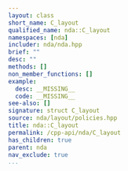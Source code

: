 ```yaml
---
layout: class
short_name: C_layout
qualified_name: nda::C_layout
namespaces: [nda]
includer: nda/nda.hpp
brief: ""
desc: ""
methods: []
non_member_functions: []
example:
  desc: __MISSING__
  code: __MISSING__
see-also: []
signature: struct C_layout
source: nda/layout/policies.hpp
title: nda::C_layout
permalink: /cpp-api/nda/C_layout
has_children: true
parent: nda
nav_exclude: true
...
```


